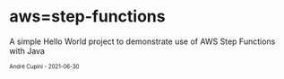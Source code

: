 # aws=step-functions
A simple Hello World project to demonstrate use of AWS Step Functions with Java

<sup><sub>André Cupini - 2021-06-30</sub></sup>
